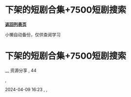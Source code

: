 # 下架的短剧合集+7500短剧搜索

[**返回列表页**](/gzh/懒人手册)

小懒自动备份，仅供查阅学习

# 下架的短剧合集+7500短剧搜索

__ 资源分享 , 44

,

2024-04-09 16:23 , ,

